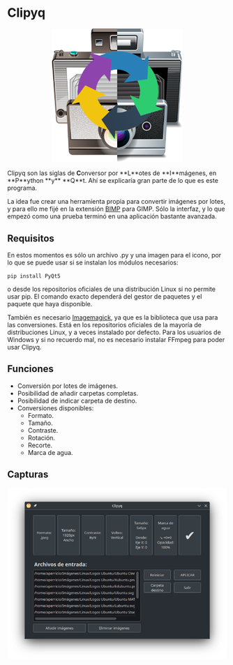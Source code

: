 # Clipyq

<p align="center"><img style="max-width: 300px" src="img/clipyq.png"> </p>
Clipyq son las siglas de <b>C</b>onversor por **L**otes de **I**mágenes, en **P**ython **y** **Q**t. Ahí se explicaría gran parte de lo que es este programa.

La idea fue crear una herramienta propia para convertir imágenes por lotes, y para ello me fijé en la extensión [BIMP](https://github.com/alessandrofrancesconi/gimp-plugin-bimp) para GIMP. Sólo la interfaz, y lo que empezó como una prueba terminó en una aplicación bastante avanzada.

## Requisitos

En estos momentos es sólo un archivo .py y una imagen para el icono, por lo que se puede usar si se instalan los módulos necesarios:

```Shelll
pip install PyQt5
```

o desde los repositorios oficiales de una distribución Linux si no permite usar pip. El comando exacto dependerá del gestor de paquetes y el paquete que haya disponible.

También es necesario [Imagemagick](https://imagemagick.org/script/download.php), ya que es la biblioteca que usa para las conversiones. Está en los repositorios oficiales de la mayoría de distribuciones Linux, y a veces instalado por defecto. Para los usuarios de Windows y si no recuerdo mal, no es necesario instalar FFmpeg para poder usar Clipyq.

## Funciones

* Conversión por lotes de imágenes.
* Posibilidad de añadir carpetas completas.
* Posibilidad de indicar carpeta de destino.
* Conversiones disponibles:
    * Formato.
    * Tamaño.
    * Contraste.
    * Rotación.
    * Recorte.
    * Marca de agua.

## Capturas

![Captura en Plasma](img/capturas/Captura.png)

